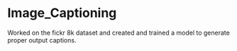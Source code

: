 # Image_Captioning
Worked on the fickr 8k dataset and created and trained a model to generate proper output captions. 
